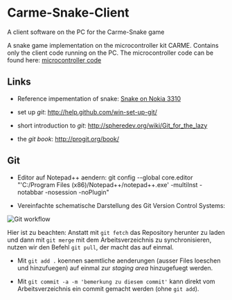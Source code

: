 Carme-Snake-Client
==================

A client software on the PC for the Carme-Snake game

A snake game implementation on the microcontroller kit CARME.
Contains only the client code running on the PC. The microcontroller code can be found here:
[microcontroller code](https://github.com/stocyr/Carme-Snake)

Links
-----------

* Reference impementation of snake: [Snake on Nokia 3310](http://www.youtube.com/watch?v=dSfo0Jn9qOA&t=1m44s)

* set up *git*: http://help.github.com/win-set-up-git/

* short introduction to *git*: http://spheredev.org/wiki/Git_for_the_lazy

* the *git book*: http://progit.org/book/

Git
-----------

* Editor auf Notepad++ aendern: git config --global core.editor "'C:/Program Files (x86)/Notepad++/notepad++.exe' -multiInst -notabbar -nosession -noPlugin"

* Vereinfachte schematische Darstellung des Git Version Control Systems:

![Git workflow](http://www.terminus-notfallmedizin.de/blog/wp-content/uploads/2011/01/local-remote.png)

Hier ist zu beachten: Anstatt mit `git fetch` das Repository herunter zu laden und dann mit `git merge` mit dem Arbeitsverzeichnis zu synchronisieren,
nutzen wir den Befehl `git pull`, der macht das auf einmal.

* Mit `git add .` koennen saemtliche aenderungen (ausser Files loeschen und hinzufuegen) auf einmal zur *staging area* hinzugefuegt werden.

* Mit `git commit -a -m 'bemerkung zu diesem commit'` kann direkt vom Arbeitsverzeichnis ein commit gemacht werden (ohne `git add`).